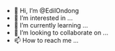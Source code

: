 - 👋 Hi, I’m @EdilOndong
- 👀 I’m interested in ...
- 🌱 I’m currently learning ...
- 💞️ I’m looking to collaborate on ...
- 📫 How to reach me ...

<!---
EdilOndong/EdilOndong is a ✨ special ✨ repository because its `README.md` (this file) appears on your GitHub profile.
You can click the Preview link to take a look at your changes.
--->
